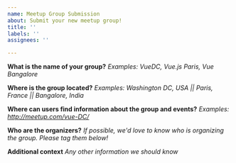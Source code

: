 ```yaml
---
name: Meetup Group Submission
about: Submit your new meetup group!
title: ''
labels: ''
assignees: ''

---
```


**What is the name of your group?**
_Examples: VueDC, Vue.js Paris, Vue Bangalore_



**Where is the group located?**
_Examples: Washington DC, USA || Paris, France || Bangalore, India_



**Where can users find information about the group and events?**
_Examples: http://meetup.com/vue-DC/_



**Who are the organizers?**
_If possible, we'd love to know who is organizing the group. Please tag them below!_



**Additional context**
_Any other information we should know_


